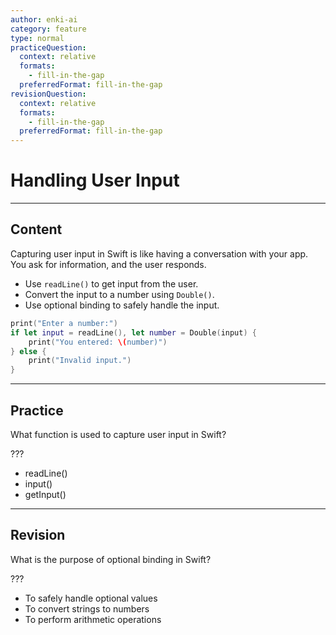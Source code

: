 ```yaml
---
author: enki-ai
category: feature
type: normal
practiceQuestion:
  context: relative
  formats:
    - fill-in-the-gap
  preferredFormat: fill-in-the-gap
revisionQuestion:
  context: relative
  formats:
    - fill-in-the-gap
  preferredFormat: fill-in-the-gap
---
```


# Handling User Input

---
## Content

Capturing user input in Swift is like having a conversation with your app. You ask for information, and the user responds.

- Use `readLine()` to get input from the user.
- Convert the input to a number using `Double()`.
- Use optional binding to safely handle the input.

```swift
print("Enter a number:")
if let input = readLine(), let number = Double(input) {
    print("You entered: \(number)")
} else {
    print("Invalid input.")
}
```

---
## Practice

What function is used to capture user input in Swift?

???

- readLine()
- input()
- getInput()

---
## Revision

What is the purpose of optional binding in Swift?

???

- To safely handle optional values
- To convert strings to numbers
- To perform arithmetic operations
